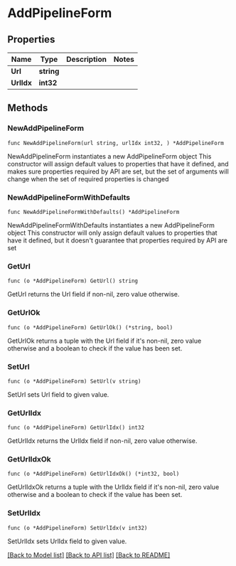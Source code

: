 # AddPipelineForm

## Properties

Name | Type | Description | Notes
------------ | ------------- | ------------- | -------------
**Url** | **string** |  | 
**UrlIdx** | **int32** |  | 

## Methods

### NewAddPipelineForm

`func NewAddPipelineForm(url string, urlIdx int32, ) *AddPipelineForm`

NewAddPipelineForm instantiates a new AddPipelineForm object
This constructor will assign default values to properties that have it defined,
and makes sure properties required by API are set, but the set of arguments
will change when the set of required properties is changed

### NewAddPipelineFormWithDefaults

`func NewAddPipelineFormWithDefaults() *AddPipelineForm`

NewAddPipelineFormWithDefaults instantiates a new AddPipelineForm object
This constructor will only assign default values to properties that have it defined,
but it doesn't guarantee that properties required by API are set

### GetUrl

`func (o *AddPipelineForm) GetUrl() string`

GetUrl returns the Url field if non-nil, zero value otherwise.

### GetUrlOk

`func (o *AddPipelineForm) GetUrlOk() (*string, bool)`

GetUrlOk returns a tuple with the Url field if it's non-nil, zero value otherwise
and a boolean to check if the value has been set.

### SetUrl

`func (o *AddPipelineForm) SetUrl(v string)`

SetUrl sets Url field to given value.


### GetUrlIdx

`func (o *AddPipelineForm) GetUrlIdx() int32`

GetUrlIdx returns the UrlIdx field if non-nil, zero value otherwise.

### GetUrlIdxOk

`func (o *AddPipelineForm) GetUrlIdxOk() (*int32, bool)`

GetUrlIdxOk returns a tuple with the UrlIdx field if it's non-nil, zero value otherwise
and a boolean to check if the value has been set.

### SetUrlIdx

`func (o *AddPipelineForm) SetUrlIdx(v int32)`

SetUrlIdx sets UrlIdx field to given value.



[[Back to Model list]](../README.md#documentation-for-models) [[Back to API list]](../README.md#documentation-for-api-endpoints) [[Back to README]](../README.md)


